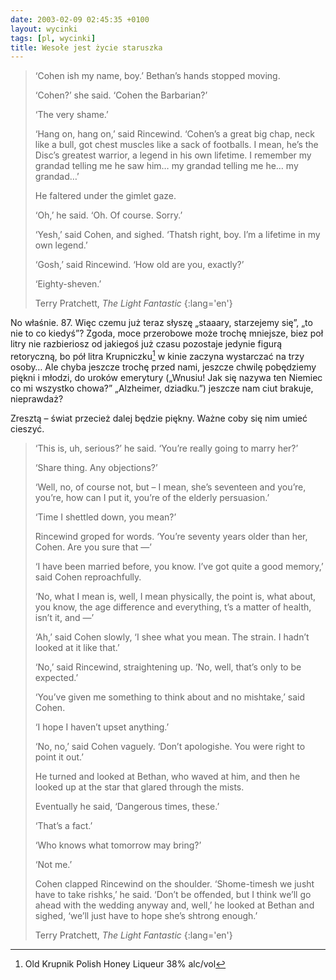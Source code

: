 ```yaml
---
date: 2003-02-09 02:45:35 +0100
layout: wycinki
tags: [pl, wycinki]
title: Wesołe jest życie staruszka
---
```


> ‘Cohen ish my name, boy.’ Bethan’s hands stopped moving.
>
> ‘Cohen?’ she said. ‘Cohen the Barbarian?’
>
> ‘The very shame.’
>
> ‘Hang on, hang on,’ said Rincewind. ‘Cohen’s a great big chap, neck like a bull, got chest muscles like a sack of footballs. I mean, he’s the Disc’s greatest warrior, a legend in his own lifetime. I remember my grandad telling me he saw him… my grandad telling me he… my grandad…’
>
> He faltered under the gimlet gaze.
>
> ‘Oh,’ he said. ‘Oh. Of course. Sorry.’
>
> ‘Yesh,’ said Cohen, and sighed. ‘Thatsh right, boy. I’m a lifetime in my own legend.’
>
> ‘Gosh,’ said Rincewind. ‘How old are you, exactly?’
>
> ‘Eighty-sheven.’
>
> Terry Pratchett, <cite>The Light Fantastic</cite>
{:lang='en'}

No właśnie. 87. Więc czemu już teraz słyszę „staaary, starzejemy się”, „to nie to co kiedyś”? Zgoda, moce przerobowe może trochę mniejsze, biez poł litry nie razbieriosz od jakiegoś już czasu pozostaje jedynie figurą retoryczną, bo pół litra Krupniczku[^1] w kinie zaczyna wystarczać na trzy osoby… Ale chyba jeszcze trochę przed nami, jeszcze chwilę pobędziemy piękni i młodzi, do uroków emerytury („Wnusiu! Jak się nazywa ten Niemiec co mi wszystko chowa?” „Alzheimer, dziadku.”) jeszcze nam ciut brakuje, nieprawdaż?

Zresztą – świat przecież dalej będzie piękny. Ważne coby się nim umieć cieszyć.

> ‘This is, uh, serious?’ he said. ‘You’re really going to marry her?’
>
> ‘Share thing. Any objections?’
>
> ‘Well, no, of course not, but – I mean, she’s seventeen and you’re, you’re, how can I put it, you’re of the elderly persuasion.’
>
> ‘Time I shettled down, you mean?’
>
> Rincewind groped for words. ‘You’re seventy years older than her, Cohen. Are you sure that —’
>
> ‘I have been married before, you know. I’ve got quite a good memory,’ said Cohen reproachfully.
>
> ‘No, what I mean is, well, I mean physically, the point is, what about, you know, the age difference and everything, t’s a matter of health, isn’t it, and —’
>
> ‘Ah,’ said Cohen slowly, ‘I shee what you mean. The strain. I hadn’t looked at it like that.’
>
> ‘No,’ said Rincewind, straightening up. ‘No, well, that’s only to be expected.’
>
> ‘You’ve given me something to think about and no mishtake,’ said Cohen.
>
> ‘I hope I haven’t upset anything.’
>
> ‘No, no,’ said Cohen vaguely. ‘Don’t apologishe. You were right to point it out.’
>
> He turned and looked at Bethan, who waved at him, and then he looked up at the star that glared through the mists.
>
> Eventually he said, ‘Dangerous times, these.’
>
> ‘That’s a fact.’
>
> ‘Who knows what tomorrow may bring?’
>
> ‘Not me.’
>
> Cohen clapped Rincewind on the shoulder. ‘Shome-timesh we jusht have to take rishks,’ he said. ‘Don’t be offended, but I think we’ll go ahead with the wedding anyway and, well,’ he looked at Bethan and sighed, ‘we’ll just have to hope she’s shtrong enough.’
>
> Terry Pratchett, <cite>The Light Fantastic</cite>
{:lang='en'}

[^1]: Old Krupnik Polish Honey Liqueur 38% alc/vol

